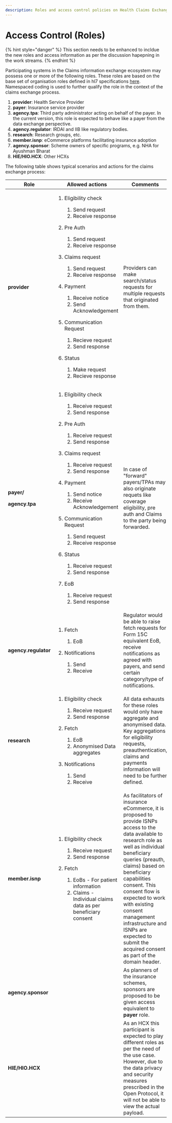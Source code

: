 ```yaml
---
description: Roles and access control policies on Health Claims Exchange
---
```


# Access Control (Roles)

{% hint style="danger" %}
This section needs to be enhanced to incldue the new roles and access information as per the discussion hapepning in the work streams.
{% endhint %}

Participating systems in the Claims information exchange ecosystem may possess one or more of the following roles. These roles are based on the base set of organisation roles defined in hl7 specifications [here](https://www.hl7.org/fhir/valueset-organization-role.html). Namespaced coding is used to further qualify the role in the context of the claims exchange process.

1. **provider**: Health Service Provider
2. **payer**: Insurance service provider
3. **agency.tpa**: Third party administrator acting on behalf of the payer. In the current version, this role is expected to behave like a payer from the data exchange perspective.
4. **agency.regulator**: IRDAI and IIB like regulatory bodies.
5. **research**: Research groups, etc.
6. **member.isnp**: eCommerce platforms facilitating insurance adoption
7. **agency.sponsor**: Scheme owners of specific programs, e.g. NHA for Ayushman Bharat
8. **HIE/HIO.HCX**: Other HCXs

The following table shows typical scenarios and actions for the claims exchange process:

| **Role**                                                         | **Allowed actions**                                                                                                                                                                                                                                                                                                                                                                                                                                                                                                                                                                                          | **Comments**                                                                                                                                                                                                                                                                                                                                                                                           |
| ---------------------------------------------------------------- | ------------------------------------------------------------------------------------------------------------------------------------------------------------------------------------------------------------------------------------------------------------------------------------------------------------------------------------------------------------------------------------------------------------------------------------------------------------------------------------------------------------------------------------------------------------------------------------------------------------ | ------------------------------------------------------------------------------------------------------------------------------------------------------------------------------------------------------------------------------------------------------------------------------------------------------------------------------------------------------------------------------------------------------ |
| **provider**                                                     | <ol><li><p>Eligibility check</p><ol><li>Send request</li><li>Receive response</li></ol></li><li><p>Pre Auth</p><ol><li>Send request</li><li>Receive response</li></ol></li><li><p>Claims request</p><ol><li>Send request</li><li>Receive response</li></ol></li><li><p>Payment</p><ol><li>Receive notice</li><li>Send Acknowledgement</li></ol></li><li><p>Communication Request</p><ol><li>Recieve request</li><li>Send response</li></ol></li><li><p>Status</p><ol><li>Make request</li><li>Recieve response</li></ol></li></ol>                                                                           | Providers can make search/status requests for multiple requests that originated from them.                                                                                                                                                                                                                                                                                                             |
| <p><strong>payer/</strong></p><p><strong>agency.tpa</strong></p> | <ol><li><p>Eligibility check</p><ol><li>Receive request</li><li>Send response</li></ol></li><li><p>Pre Auth</p><ol><li>Receive request</li><li>Send response</li></ol></li><li><p>Claims request</p><ol><li>Receive request</li><li>Send response</li></ol></li><li><p>Payment</p><ol><li>Send notice</li><li>Receive Acknowledgement</li></ol></li><li><p>Communication Request</p><ol><li>Send request</li><li>Receive response</li></ol></li><li><p>Status</p><ol><li>Receive request</li><li>Send response</li></ol></li><li><p>EoB</p><ol><li>Receive request</li><li>Send response</li></ol></li></ol> | In case of "forward" payers/TPAs may also originate requets like coverage eligibility, pre auth and Claims to the party being forwarded.                                                                                                                                                                                                                                                               |
| **agency.regulator**                                             | <ol><li><p>Fetch</p><ol><li>EoB</li></ol></li><li><p>Notifications</p><ol><li>Send</li><li>Receive</li></ol></li></ol>                                                                                                                                                                                                                                                                                                                                                                                                                                                                                       | Regulator would be able to raise fetch requests for Form 15C equivalent EoB, receive notifications as agreed with payers, and send certain category/type of notifications.                                                                                                                                                                                                                             |
| **research**                                                     | <ol><li><p>Eligibility check</p><ol><li>Receive request</li><li>Send response</li></ol></li><li><p>Fetch</p><ol><li>EoB</li><li>Anonymised Data aggregates</li></ol></li><li><p>Notifications</p><ol><li>Send</li><li>Receive</li></ol></li></ol>                                                                                                                                                                                                                                                                                                                                                            | All data exhausts for these roles would only have aggregate and anonymised data. Key aggregations for eligibility requests, preauthentication, claims and payments information will need to be further defined.                                                                                                                                                                                        |
| **member.isnp**                                                  | <ol><li><p>Eligibility check</p><ol><li>Receive request</li><li>Send response</li></ol></li><li><p>Fetch</p><ol><li>EoBs - For patient information </li><li>Claims - Individual claims data as per beneficiary consent</li></ol></li></ol>                                                                                                                                                                                                                                                                                                                                                                   | As facilitators of insurance eCommerce, it is proposed to provide ISNPs access to the data available to research role as well as individual beneficiary queries (preauth, claims) based on beneficiary capabilities consent. This consent flow is expected to work with existing consent management infrastructure and ISNPs are expected to submit the acquired consent as part of the domain header. |
| **agency.sponsor**                                               |                                                                                                                                                                                                                                                                                                                                                                                                                                                                                                                                                                                                              | As planners of the insurance schemes, sponsors are proposed to be given access equivalent to **payer** role.                                                                                                                                                                                                                                                                                           |
| **HIE/HIO.HCX**                                                  |                                                                                                                                                                                                                                                                                                                                                                                                                                                                                                                                                                                                              | As an HCX this participant is expected to play different roles as per the need of the use case. However, due to the data privacy and security measures prescribed in the Open Protocol, it will not be able to view the actual payload.                                                                                                                                                                |
